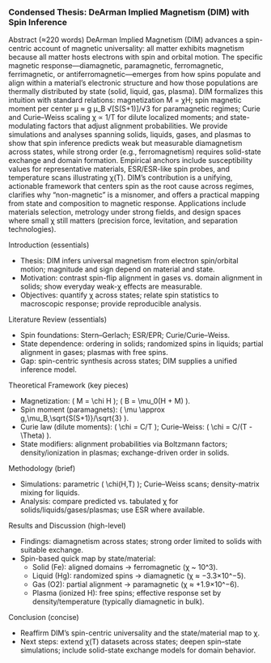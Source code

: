 ### Condensed Thesis: DeArman Implied Magnetism (DIM) with Spin Inference

Abstract (≈220 words)
DeArman Implied Magnetism (DIM) advances a spin-centric account of magnetic universality: all matter exhibits magnetism because all matter hosts electrons with spin and orbital motion. The specific magnetic response—diamagnetic, paramagnetic, ferromagnetic, ferrimagnetic, or antiferromagnetic—emerges from how spins populate and align within a material’s electronic structure and how those populations are thermally distributed by state (solid, liquid, gas, plasma). DIM formalizes this intuition with standard relations: magnetization M = χH; spin magnetic moment per center μ ≈ g μ_B √[S(S+1)]/√3 for paramagnetic regimes; Curie and Curie–Weiss scaling χ ∝ 1/T for dilute localized moments; and state-modulating factors that adjust alignment probabilities. We provide simulations and analyses spanning solids, liquids, gases, and plasmas to show that spin inference predicts weak but measurable diamagnetism across states, while strong order (e.g., ferromagnetism) requires solid-state exchange and domain formation. Empirical anchors include susceptibility values for representative materials, ESR/ESR-like spin probes, and temperature scans illustrating χ(T). DIM’s contribution is a unifying, actionable framework that centers spin as the root cause across regimes, clarifies why “non-magnetic” is a misnomer, and offers a practical mapping from state and composition to magnetic response. Applications include materials selection, metrology under strong fields, and design spaces where small χ still matters (precision force, levitation, and separation technologies).

Introduction (essentials)
- Thesis: DIM infers universal magnetism from electron spin/orbital motion; magnitude and sign depend on material and state.
- Motivation: contrast spin-flip alignment in gases vs. domain alignment in solids; show everyday weak-χ effects are measurable.
- Objectives: quantify χ across states; relate spin statistics to macroscopic response; provide reproducible analysis.

Literature Review (essentials)
- Spin foundations: Stern–Gerlach; ESR/EPR; Curie/Curie–Weiss.
- State dependence: ordering in solids; randomized spins in liquids; partial alignment in gases; plasmas with free spins.
- Gap: spin-centric synthesis across states; DIM supplies a unified inference model.

Theoretical Framework (key pieces)
- Magnetization: \( M = \chi H \); \( B = \mu_0(H + M) \).
- Spin moment (paramagnets): \( \mu \approx g\,\mu_B\,\sqrt{S(S+1)}/\sqrt{3} \).
- Curie law (dilute moments): \( \chi = C/T \); Curie–Weiss: \( \chi = C/(T - \Theta) \).
- State modifiers: alignment probabilities via Boltzmann factors; density/ionization in plasmas; exchange-driven order in solids.

Methodology (brief)
- Simulations: parametric \( \chi(H,T) \); Curie–Weiss scans; density-matrix mixing for liquids.
- Analysis: compare predicted vs. tabulated χ for solids/liquids/gases/plasmas; use ESR where available.

Results and Discussion (high-level)
- Findings: diamagnetism across states; strong order limited to solids with suitable exchange.
- Spin-based quick map by state/material:
  - Solid (Fe): aligned domains → ferromagnetic (χ ~ 10^3).
  - Liquid (Hg): randomized spins → diamagnetic (χ ≈ −3.3×10^−5).
  - Gas (O2): partial alignment → paramagnetic (χ ≈ +1.9×10^−6).
  - Plasma (ionized H): free spins; effective response set by density/temperature (typically diamagnetic in bulk).

Conclusion (concise)
- Reaffirm DIM’s spin-centric universality and the state/material map to χ.
- Next steps: extend χ(T) datasets across states; deepen spin–state simulations; include solid-state exchange models for domain behavior.
